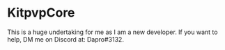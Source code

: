 # KitpvpCore
This is a huge undertaking for me as I am a new developer. If you want to help, DM me on Discord at: Dapro#3132.
